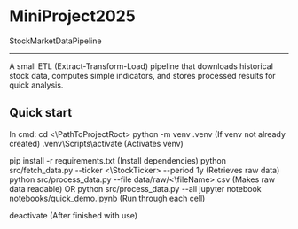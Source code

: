 # MiniProject2025
StockMarketDataPipeline

---
A small ETL (Extract-Transform-Load) pipeline that downloads historical stock data, computes simple indicators, and stores processed results for quick analysis.

## Quick start
In cmd:
cd <\PathToProjectRoot>
python -m venv .venv (If venv not already created)
.venv\Scripts\activate (Activates venv)

pip install -r requirements.txt (Install dependencies)
python src/fetch_data.py --ticker <\StockTicker> --period 1y (Retrieves raw data)
python src/process_data.py --file data/raw/<\fileName>.csv (Makes raw data readable)
OR python src/process_data.py --all 
jupyter notebook notebooks/quick_demo.ipynb (Run through each cell)

deactivate (After finished with use)